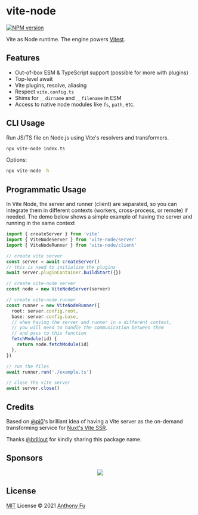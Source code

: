 # vite-node

[![NPM version](https://img.shields.io/npm/v/vite-node?color=a1b858&label=)](https://www.npmjs.com/package/vite-node)

Vite as Node runtime. The engine powers [Vitest](https://github.com/vitest-dev/vitest).

## Features

- Out-of-box ESM & TypeScript support (possible for more with plugins)
- Top-level await
- Vite plugins, resolve, aliasing
- Respect `vite.config.ts`
- Shims for `__dirname` and `__filename` in ESM
- Access to native node modules like `fs`, `path`, etc.

## CLI Usage

Run JS/TS file on Node.js using Vite's resolvers and transformers.

```bash
npx vite-node index.ts
```

Options:

```bash
npx vite-node -h
```

## Programmatic Usage

In Vite Node, the server and runner (client) are separated, so you can integrate them in different contexts (workers, cross-process, or remote) if needed. The demo below shows a simple example of having the server and running in the same context

```ts
import { createServer } from 'vite'
import { ViteNodeServer } from 'vite-node/server'
import { ViteNodeRunner } from 'vite-node/client'

// create vite server
const server = await createServer()
// this is need to initialize the plugins
await server.pluginContainer.buildStart({})

// create vite-node server
const node = new ViteNodeServer(server)

// create vite-node runner
const runner = new ViteNodeRunner({
  root: server.config.root,
  base: server.config.base,
  // when having the server and runner in a different context,
  // you will need to handle the communication between them
  // and pass to this function
  fetchModule(id) {
    return node.fetchModule(id)
  },
})

// run the files
await runner.run('./example.ts')

// close the vite server
await server.close()
```

## Credits

Based on [@pi0](https://github.com/pi0)'s brilliant idea of having a Vite server as the on-demand transforming service for [Nuxt's Vite SSR](https://github.com/nuxt/vite/pull/201).

Thanks [@brillout](https://github.com/brillout) for kindly sharing this package name.

## Sponsors

<p align="center">
  <a href="https://cdn.jsdelivr.net/gh/antfu/static/sponsors.svg">
    <img src='https://cdn.jsdelivr.net/gh/antfu/static/sponsors.svg'/>
  </a>
</p>

## License

[MIT](./LICENSE) License © 2021 [Anthony Fu](https://github.com/antfu)
